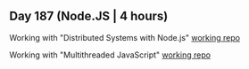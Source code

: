 ## Day 187 (Node.JS | 4 hours)

Working with "Distributed Systems with Node.js"
[working repo](https://github.com/alexvyber/distributed-node.git)

Working with "Multithreaded JavaScript"
[working repo](https://github.com/alexvyber/multithreaded-javascript.git)
